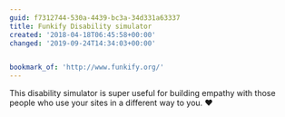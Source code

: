 ```yaml
---
guid: f7312744-530a-4439-bc3a-34d331a63337
title: Funkify Disability simulator
created: '2018-04-18T06:45:58+00:00'
changed: '2019-09-24T14:34:03+00:00'


bookmark_of: 'http://www.funkify.org/'
---
```



This disability simulator is super useful for building empathy with those people who use your sites in a different way to you. ❤️
